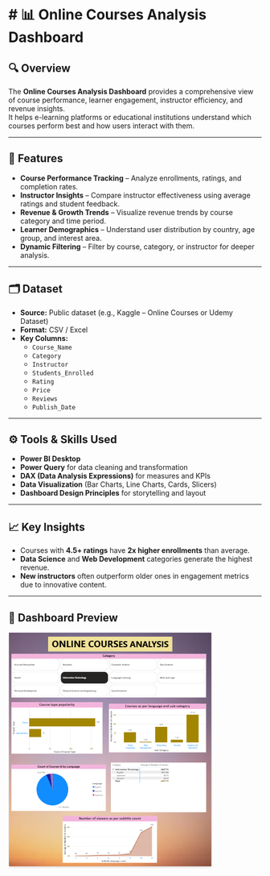 # # 📊 Online Courses Analysis Dashboard

## 🔍 Overview
The **Online Courses Analysis Dashboard** provides a comprehensive view of course performance, learner engagement, instructor efficiency, and revenue insights.  
It helps e-learning platforms or educational institutions understand which courses perform best and how users interact with them.

---

## 🧩 Features
- **Course Performance Tracking** – Analyze enrollments, ratings, and completion rates.  
- **Instructor Insights** – Compare instructor effectiveness using average ratings and student feedback.  
- **Revenue & Growth Trends** – Visualize revenue trends by course category and time period.  
- **Learner Demographics** – Understand user distribution by country, age group, and interest area.  
- **Dynamic Filtering** – Filter by course, category, or instructor for deeper analysis.

---

## 🗂️ Dataset
- **Source:** Public dataset (e.g., Kaggle – Online Courses or Udemy Dataset)  
- **Format:** CSV / Excel  
- **Key Columns:**
  - `Course_Name`
  - `Category`
  - `Instructor`
  - `Students_Enrolled`
  - `Rating`
  - `Price`
  - `Reviews`
  - `Publish_Date`

---

## ⚙️ Tools & Skills Used
- **Power BI Desktop**
- **Power Query** for data cleaning and transformation
- **DAX (Data Analysis Expressions)** for measures and KPIs
- **Data Visualization** (Bar Charts, Line Charts, Cards, Slicers)
- **Dashboard Design Principles** for storytelling and layout

---

## 📈 Key Insights
- Courses with **4.5+ ratings** have **2x higher enrollments** than average.  
- **Data Science** and **Web Development** categories generate the highest revenue.  
- **New instructors** often outperform older ones in engagement metrics due to innovative content.  

---

## 📸 Dashboard Preview
![Dashboard Preview](https://github.com/Sharmi007/Online_Courses_Analysis/blob/main/dashboard_preview.png)



